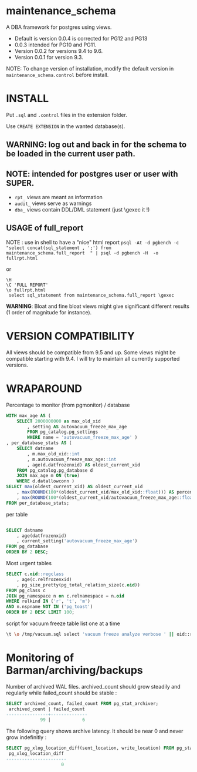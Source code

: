 # maintenance_schema

A DBA framework for postgres using views. 

* Default is version 0.0.4 is corrected for PG12 and PG13
* 0.0.3 intended for PG10 and PG11. 
* Version 0.0.2 for versions 9.4 to 9.6.
* Version 0.0.1 for version 9.3.

NOTE: To change version of installation, modify the default version in `maintenance_schema.control` before install.

# INSTALL

Put `.sql` and `.control` files in the extension folder.

Use `CREATE EXTENSION` in the wanted database(s).

## **WARNING**: log out and back in for the schema to be loaded in the current user path.

## **NOTE**: intended for postgres user or user with SUPER.

* `rpt_` views are meant as information 
* `audit_` views serve as warnings 
* `dba_` views contain DDL/DML statement (just \gexec it !)

## USAGE of full_report 
NOTE : use in shell to have a "nice" html report
`psql -At -d pgbench -c "select concat(sql_statement , ';') from maintenance_schema.full_report  " | psql -d pgbench -H  -o fullrpt.html`

or

~~~
\H
\C 'FULL REPORT'
\o fullrpt.html
 select sql_statement from maintenance_schema.full_report \gexec
~~~

**WARNING**:
Bloat and fine bloat views might give significant different results (1 order of magnitude for instance). 




VERSION COMPATIBILITY
=====================

All views should be compatible from 9.5 and up.
Some views might be compatible starting with 9.4.
I will try to maintain all currently supported versions.


WRAPAROUND 
========================

Percentage to monitor (from pgmonitor) / database
~~~~sql
WITH max_age AS ( 
    SELECT 2000000000 as max_old_xid
        , setting AS autovacuum_freeze_max_age 
        FROM pg_catalog.pg_settings 
        WHERE name = 'autovacuum_freeze_max_age' )
, per_database_stats AS ( 
    SELECT datname
        , m.max_old_xid::int
        , m.autovacuum_freeze_max_age::int
        , age(d.datfrozenxid) AS oldest_current_xid 
    FROM pg_catalog.pg_database d 
    JOIN max_age m ON (true) 
    WHERE d.datallowconn ) 
SELECT max(oldest_current_xid) AS oldest_current_xid
    , max(ROUND(100*(oldest_current_xid/max_old_xid::float))) AS percent_towards_wraparound
    , max(ROUND(100*(oldest_current_xid/autovacuum_freeze_max_age::float))) AS percent_towards_emergency_autovac 
FROM per_database_stats;
~~~~

per table 
~~~~sql 

SELECT datname
    , age(datfrozenxid)
    , current_setting('autovacuum_freeze_max_age') 
FROM pg_database 
ORDER BY 2 DESC;
~~~~

Most urgent tables 
~~~~sql
SELECT c.oid::regclass
    , age(c.relfrozenxid)
    , pg_size_pretty(pg_total_relation_size(c.oid)) 
FROM pg_class c
JOIN pg_namespace n on c.relnamespace = n.oid
WHERE relkind IN ('r', 't', 'm') 
AND n.nspname NOT IN ('pg_toast')
ORDER BY 2 DESC LIMIT 100;
~~~~

script for vacuum freeze table list one at a time 

~~~~sh
\t \o /tmp/vacuum.sql select 'vacuum freeze analyze verbose ' || oid::regclass || ';' from pg_class where relkind in ('r', 't', 'm') order by age(relfrozenxid) desc limit 100; \o \t \set ECHO all \i /tmp/vacuum.sql
~~~~


Monitoring of Barman/archiving/backups
=======================================

Number of archived WAL files. archived_count should grow steadily and regularly while failed_count should be stable :  
~~~~sql
SELECT archived_count, failed_count FROM pg_stat_archiver;
 archived_count | failed_count
----------------+--------------
             99 |            6
~~~~

The following query shows archive latency. It should be near 0 and never grow indefinitly :
~~~~sql
SELECT pg_xlog_location_diff(sent_location, write_location) FROM pg_stat_replication WHERE application_name='barman_receive_wal';
 pg_xlog_location_diff
-----------------------
                     0
 ~~~~

